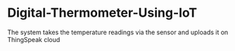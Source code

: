 # Digital-Thermometer-Using-IoT
The system takes the temperature readings via the sensor and uploads it on ThingSpeak cloud
